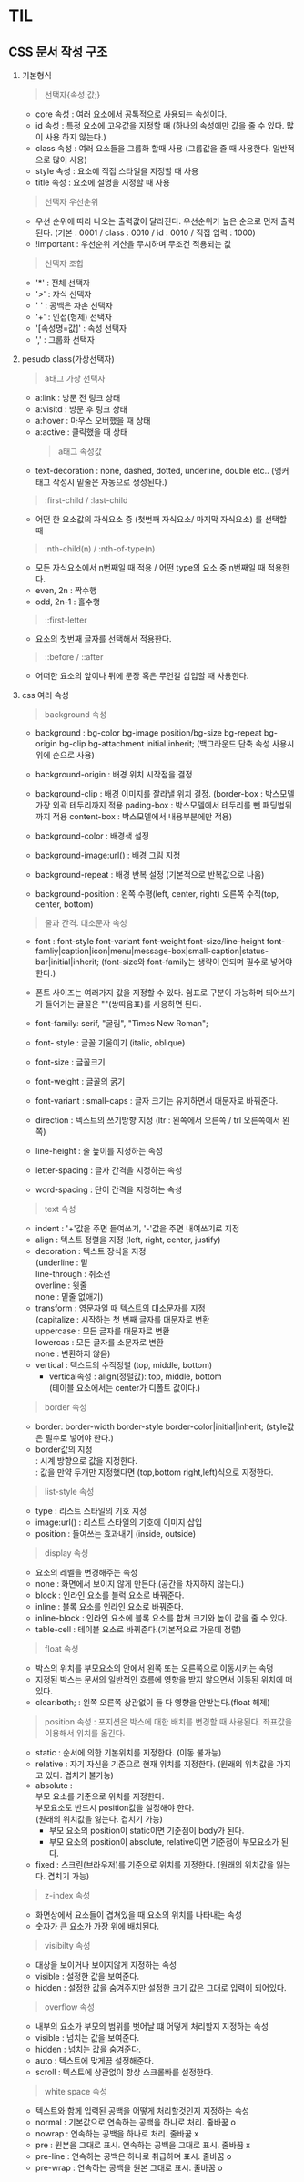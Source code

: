# TIL

## CSS 문서 작성 구조

1.  기본형식

    > 선택자{속성:값;}

    - core 속성 : 여러 요소에서 공톡적으로 사용되는 속성이다.
    - id 속성 : 특정 요소에 고유값을 지정할 때 (하나의 속성에만 값을 줄 수 있다. 많이 사용 하지 않는다.)
    - class 속성 : 여러 요소들을 그룹화 할때 사용 (그룹값을 줄 때 사용한다. 일반적으로 많이 사용)
    - style 속성 : 요소에 직접 스타일을 지정할 때 사용
    - title 속성 : 요소에 설명을 지정할 때 사용

    > 선택자 우선순위

    - 우선 순위에 따라 나오는 출력값이 달라진다. 우선순위가 높은 순으로 먼저 출력된다.
      (기본 : 0001 / class : 0010 / id : 0010 / 직접 입력 : 1000)
    - !important : 우선순위 계산을 무시하며 무조건 적용되는 값

    > 선택자 조합

    - '\*' : 전체 선택자
    - '>' : 자식 선택자
    - ' ' : 공백은 자손 선택자
    - '+' : 인접(형제) 선택자
    - '[속성명=값]' : 속성 선택자
    - ',' : 그룹화 선택자

2.  pesudo class(가상선택자)

    > a태그 가상 선택자

    - a:link : 방문 전 링크 상태
    - a:visitd : 방문 후 링크 상태
    - a:hover : 마우스 오버했을 때 상태
    - a:active : 클릭했을 때 상태
      > a태그 속성값
    - text-decoration : none, dashed, dotted, underline, double etc.. (앵커 태그 작성시 밑줄은 자동으로 생성된다.)

    > :first-child / :last-child

    - 어떤 한 요소값의 자식요소 중 (첫번째 자식요소/ 마지막 자식요소) 를 선택할 때

    > :nth-child(n) / :nth-of-type(n)

    - 모든 자식요소에서 n번째일 때 적용 / 어떤 type의 요소 중 n번째일 때 적용한다.
    - even, 2n : 짝수행
    - odd, 2n-1 : 홀수행

    > ::first-letter

    - 요소의 첫번째 글자를 선택해서 적용한다.

    > ::before / ::after

    - 어떠한 요소의 앞이나 뒤에 문장 혹은 무언갈 삽입할 때 사용한다.

3.  css 여러 속성

    > background 속성

    - background : bg-color bg-image position/bg-size bg-repeat bg-origin bg-clip bg-attachment initial|inherit; (백그라운드 단축 속성 사용시 위에 순으로 사용)

    - background-origin : 배경 위치 시작점을 결정
    - background-clip : 배경 이미지를 잘라낼 위치 결정.
      (border-box : 박스모델 가장 외곽 테두리까지 적용
      pading-box : 박스모델에서 테두리를 뺀 패딩범위까지 적용
      content-box : 박스모델에서 내용부분에만 적용)
    - background-color : 배경색 설정
    - background-image:url() : 배경 그림 지정
    - background-repeat : 배경 반복 설정 (기본적으로 반복값으로 나옴)
    - background-position : 왼쪽 수평(left, center, right) 오른쪽 수직(top, center, bottom)

    > 줄과 간격. 대소문자 속성

    - font : font-style font-variant font-weight font-size/line-height font-famliy|caption|icon|menu|message-box|small-caption|status-bar|initial|inherit; (font-size와 font-family는 생략이 안되며 필수로 넣어야 한다.)
    - 폰트 사이즈는 여러가지 값을 지정할 수 있다. 쉼표로 구분이 가능하며 띄어쓰기가 들어가는 글꼴은 ""(쌍따옴표)를 사용하면 된다.
    - font-family: serif, "굴림", "Times New Roman";

    - font- style : 글꼴 기울이기 (italic, oblique)
    - font-size : 글꼴크기
    - font-weight : 글꼴의 굵기
    - font-variant : small-caps : 글자 크기는 유지하면서 대문자로 바꿔준다.
    - direction : 텍스트의 쓰기방향 지정 (ltr : 왼쪽에서 오른쪽 / trl 오른쪽에서 왼쪽)
    - line-height : 줄 높이를 지정하는 속성
    - letter-spacing : 글자 간격을 지정하는 속성
    - word-spacing : 단어 간격을 지정하는 속성

    > text 속성

    - indent : '+'값을 주면 들여쓰기, '-'값을 주면 내여쓰기로 지정
    - align : 텍스트 정렬을 지정 (left, right, center, justify)
    - decoration : 텍스트 장식을 지정  
      (underline : 밑  
       line-through : 취소선  
       overline : 윗줄  
       none : 밑줄 없애기)
    - transform : 영문자일 때 텍스트의 대소문자를 지정  
      (capitalize : 시작하는 첫 번째 글자를 대문자로 변환  
      uppercase : 모든 글자를 대문자로 변환  
      lowercas : 모든 글자를 소문자로 변환  
      none : 변환하지 않음)
    - vertical : 텍스트의 수직정렬 (top, middle, bottom)
      - vertical속성 : align(정렬값): top, middle, bottom  
        (테이블 요소에서는 center가 디폴트 값이다.)

    > border 속성

    - border: border-width border-style border-color|initial|inherit; (style값은 필수로 넣어야 한다.)
    - border값의 지정  
      : 시계 방향으로 값을 지정한다.  
      : 값을 만약 두개만 지정했다면 (top,bottom right,left)식으로 지정한다.

    > list-style 속성

    - type : 리스트 스타일의 기호 지정
    - image:url() : 리스트 스타일의 기호에 이미지 삽입
    - position : 들여쓰는 효과내기 (inside, outside)

    > display 속성

    - 요소의 레벨을 변경해주는 속성
    - none : 화면에서 보이지 않게 만든다.(공간을 차지하지 않는다.)
    - block : 인라인 요소를 블럭 요소로 바꿔준다.
    - inline : 블록 요소를 인라인 요소로 바꿔준다.
    - inline-block : 인라인 요소에 블록 요소를 합쳐 크기와 높이 값을 줄 수 있다.
    - table-cell : 테이블 요소로 바꿔준다.(기본적으로 가운데 정렬)

    > float 속성

    - 박스의 위치를 부모요소의 안에서 왼쪽 또는 오른쪽으로 이동시키는 속덩
    - 지정된 박스는 문서의 일반적인 흐름에 영향을 받지 않으면서 이동된 위치에 떠 있다.
    - clear:both; : 왼쪽 오른쪽 상관없이 둘 다 영향을 안받는다.(float 해제)

    > position 속성
    > : 포지션은 박스에 대한 배치를 변경할 때 사용된다.
    > 좌표값을 이용해서 위치를 옮긴다.

    - static : 순서에 의한 기본위치를 지정한다. (이동 불가능)
    - relative : 자기 자신을 기준으로 현재 위치를 지정한다. (원래의 위치값을 가지고 있다. 겹치기 불가능)
    - absolute :  
      부모 요소를 기준으로 위치를 지정한다.  
       부모요소도 반드시 position값을 설정해야 한다.  
       (원래의 위치값을 잃는다. 겹치기 가능)
      - 부모 요소의 position이 static이면 기준점이 body가 된다.
      - 부모 요소의 position이 absolute, relative이면 기준점이 부모요소가 된다.
    - fixed : 스크린(브라우저)를 기준으로 위치를 지정한다. (원래의 위치값을 잃는다. 겹치기 가능)

    > z-index 속성

    - 화면상에서 요소들이 겹쳐있을 때 요소의 위치를 나타내는 속성
    - 숫자가 큰 요소가 가장 위에 배치된다.

    > visibilty 속성

    - 대상을 보이거나 보이지않게 지정하는 속성
    - visible : 설정한 값을 보여준다.
    - hidden : 설정한 값을 숨겨주지만 설정한 크기 값은 그대로 입력이 되어있다.

    > overflow 속성

    - 내부의 요소가 부모의 범위를 벗어날 떄 어떻게 처리할지 지정하는 속성
    - visible : 넘치는 값을 보여준다.
    - hidden : 넘치는 값을 숨겨준다.
    - auto : 텍스트에 맞게끔 설정해준다.
    - scroll : 텍스트에 상관없이 항상 스크롤바를 설정한다.

    > white space 속성

    - 텍스트와 함께 입력된 공백을 어떻게 처리할것인지 지정하는 속성
    - normal : 기본값으로 연속하는 공백을 하나로 처리. 줄바꿈 o
    - nowrap : 연속하는 공백을 하나로 처리. 줄바꿈 x
    - pre : 원본을 그대로 표시. 연속하는 공백을 그대로 표시. 줄바꿈 x
    - pre-line : 연속하는 공백은 하나로 취급하며 표시. 줄바꿈 o
    - pre-wrap : 연속하는 공백을 원본 그대로 표시. 줄바꿈 o
